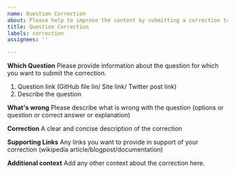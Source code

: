 ```yaml
---
name: Question Correction
about: Please help to improve the content by submitting a correction to a question
title: Question Correction
labels: correction
assignees: ''

---
```


**Which Question**
Please provide information about the question for which you want to submit the correction.
1. Question link (GitHub file lin/ Site link/ Twitter post link)
2. Describe the question

**What's wrong**
Please describe what is wrong with the question (options or question or correct answer or explanation)

**Correction**
A clear and concise description of the correction

**Supporting Links**
 Any links you want to provide in support of your correction (wikipedia article/blogpost/documentation)

**Additional context**
Add any other context about the correction here.
